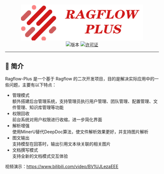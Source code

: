 <div align="center">
  <img src="images/ragflow-plus.png" width="400" alt="Ragflow-Plus">
</div>

<div align="center">
  <img src="https://img.shields.io/badge/版本-0.5.0-blue" alt="版本">
  <a href="LICENSE"><img src="https://img.shields.io/badge/许可证-AGPL3.0-green" alt="许可证"></a>
</div>


---

## 🌟 简介

Ragflow-Plus 是一个基于 Ragflow 的二次开发项目，目的是解决实际应用中的一些问题，主要有以下特点：

- 管理模式  
额外搭建后台管理系统，支持管理员执行用户管理、团队管理、配置管理、文件管理、知识库管理等功能
- 权限回收  
前台系统对用户权限进行收缩，进一步简化界面
- 解析增强  
使用MinerU替代DeepDoc算法，使文件解析效果更好，并支持图片解析
- 图文输出  
支持模型在回答时，输出引用文本块关联的相关图片
- 文档撰写模式  
支持全新的文档模式交互体验

视频演示：https://www.bilibili.com/video/BV1UJLezaEEE
